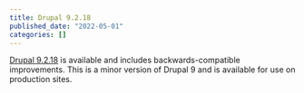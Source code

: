 ```yaml
---
title: Drupal 9.2.18
published_date: "2022-05-01"
categories: []
---
```

[Drupal 9.2.18](https://www.drupal.org/project/drupal/releases/9.2.18) is available and includes backwards-compatible improvements. This is a minor version of Drupal 9 and is available for use on production sites.
